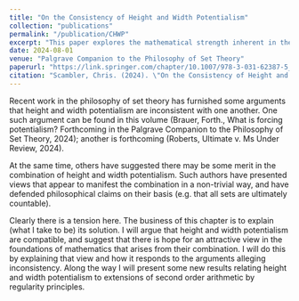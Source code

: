 ```yaml
---
title: "On the Consistency of Height and Width Potentialism"
collection: "publications"
permalink: "/publication/CHWP"
excerpt: "This paper explores the mathematical strength inherent in the combination of potentialism about 'height' and 'width' in set theory. Along the way, new results about the relation between width potentialism and topological regularity theses are brought out."
date: 2024-08-01
venue: "Palgrave Companion to the Philosophy of Set Theory"
paperurl: "https://link.springer.com/chapter/10.1007/978-3-031-62387-5_12"
citation: "Scambler, Chris. (2024). \"On the Consistency of Height and Width Potentialism.\" in <i>The Palgrave Companion to the Philosophy of Set Theory</i>. 305–331."
---
```

Recent work in the philosophy of set theory has furnished some arguments that height and width potentialism are inconsistent with one another. One such argument can be found in this volume (Brauer, Forth., What is forcing potentialism? Forthcoming in the Palgrave Companion to the Philosophy of Set Theory, 2024); another is forthcoming (Roberts, Ultimate v. Ms Under Review, 2024).

At the same time, others have suggested there may be some merit in the combination of height and width potentialism. Such authors have presented views that appear to manifest the combination in a non-trivial way, and have defended philosophical claims on their basis (e.g. that all sets are ultimately countable).

Clearly there is a tension here. The business of this chapter is to explain (what I take to be) its solution. I will argue that height and width potentialism are compatible, and suggest that there is hope for an attractive view in the foundations of mathematics that arises from their combination. I will do this by explaining that view and how it responds to the arguments alleging inconsistency. Along the way I will present some new results relating height and width potentialism to extensions of second order arithmetic by regularity principles.
